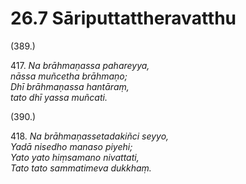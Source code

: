 

# 26.7 Sāriputtattheravatthu



(389.)

417\. _Na brāhmaṇassa pahareyya,_  
_nāssa muñcetha brāhmaṇo;_  
_Dhī brāhmaṇassa hantāraṃ,_  
_tato dhī yassa muñcati._  


(390.)

418\. _Na brāhmaṇassetadakiñci seyyo,_  
_Yadā nisedho manaso piyehi;_  
_Yato yato hiṃsamano nivattati,_  
_Tato tato sammatimeva dukkhaṃ._  




